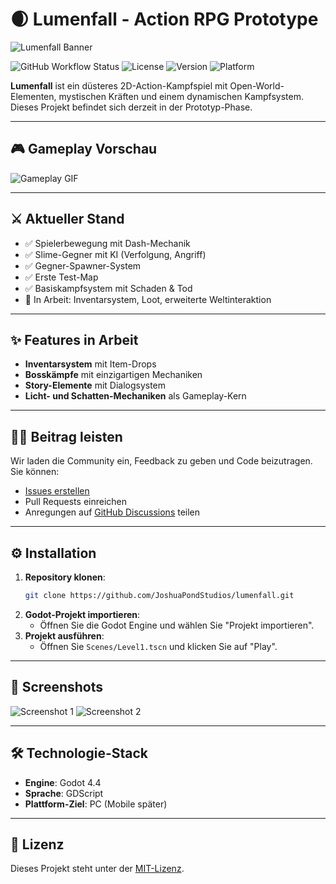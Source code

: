 # 🌒 Lumenfall - Action RPG Prototype
![Lumenfall Banner](https://via.placeholder.com/1200x300?text=Lumenfall+Action+RPG+Prototype)

![GitHub Workflow Status](https://img.shields.io/github/actions/workflow/status/JoshuaPondStudios/lumenfall/build.yml?branch=main)
![License](https://img.shields.io/github/license/JoshuaPondStudios/lumenfall)
![Version](https://img.shields.io/badge/version-0.1.0-blue)
![Platform](https://img.shields.io/badge/platform-PC-lightgrey)

**Lumenfall** ist ein düsteres 2D-Action-Kampfspiel mit Open-World-Elementen, mystischen Kräften und einem dynamischen Kampfsystem. Dieses Projekt befindet sich derzeit in der Prototyp-Phase.

---

## 🎮 **Gameplay Vorschau**
![Gameplay GIF](https://via.placeholder.com/800x400?text=Gameplay+GIF)

---

## ⚔ **Aktueller Stand**

- ✅ Spielerbewegung mit Dash-Mechanik
- ✅ Slime-Gegner mit KI (Verfolgung, Angriff)
- ✅ Gegner-Spawner-System
- ✅ Erste Test-Map
- ✅ Basiskampfsystem mit Schaden & Tod
- 🚧 In Arbeit: Inventarsystem, Loot, erweiterte Weltinteraktion

---

## ✨ **Features in Arbeit**
- **Inventarsystem** mit Item-Drops
- **Bosskämpfe** mit einzigartigen Mechaniken
- **Story-Elemente** mit Dialogsystem
- **Licht- und Schatten-Mechaniken** als Gameplay-Kern

---

## 🧑‍💻 **Beitrag leisten**
Wir laden die Community ein, Feedback zu geben und Code beizutragen. Sie können:
- [Issues erstellen](https://github.com/JoshuaPondStudios/lumenfall/issues)
- Pull Requests einreichen
- Anregungen auf [GitHub Discussions](https://github.com/JoshuaPondStudios/lumenfall/discussions) teilen

---

## ⚙️ **Installation**
1. **Repository klonen**:
   ```bash
   git clone https://github.com/JoshuaPondStudios/lumenfall.git
   ```
2. **Godot-Projekt importieren**:
   - Öffnen Sie die Godot Engine und wählen Sie "Projekt importieren".
3. **Projekt ausführen**:
   - Öffnen Sie `Scenes/Level1.tscn` und klicken Sie auf "Play".

---

## 📸 **Screenshots**
![Screenshot 1](https://via.placeholder.com/400x200?text=Screenshot+1)
![Screenshot 2](https://via.placeholder.com/400x200?text=Screenshot+2)

---

## 🛠️ **Technologie-Stack**
- **Engine**: Godot 4.4
- **Sprache**: GDScript
- **Plattform-Ziel**: PC (Mobile später)

---

## 📄 **Lizenz**
Dieses Projekt steht unter der [MIT-Lizenz](LICENSE).
